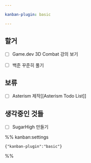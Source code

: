 ```yaml
---

kanban-plugin: basic

---
```


## 할거

- [ ] Game.dev 3D Combat 강의 보기
- [ ] 백준 꾸준히 풀기


## 보류

- [ ] Asterism 제작[[Asterism Todo List]]


## 생각중인 것들

- [ ] SugarHigh 만들기




%% kanban:settings
```
{"kanban-plugin":"basic"}
```
%%